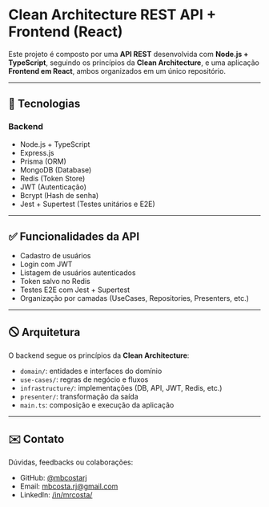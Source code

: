 # Clean Architecture REST API + Frontend (React)

Este projeto é composto por uma **API REST** desenvolvida com **Node.js + TypeScript**, seguindo os princípios da **Clean Architecture**, e uma aplicação **Frontend em React**, ambos organizados em um único repositório.


---

## 🚀 Tecnologias

### Backend

* Node.js + TypeScript
* Express.js
* Prisma (ORM)
* MongoDB (Database)
* Redis (Token Store)
* JWT (Autenticação)
* Bcrypt (Hash de senha)
* Jest + Supertest (Testes unitários e E2E)


---

## ✅ Funcionalidades da API

* Cadastro de usuários
* Login com JWT
* Listagem de usuários autenticados
* Token salvo no Redis
* Testes E2E com Jest + Supertest
* Organização por camadas (UseCases, Repositories, Presenters, etc.)


---

## 🛇 Arquitetura

O backend segue os princípios da **Clean Architecture**:

* `domain/`: entidades e interfaces do domínio
* `use-cases/`: regras de negócio e fluxos
* `infrastructure/`: implementações (DB, API, JWT, Redis, etc.)
* `presenter/`: transformação da saída
* `main.ts`: composição e execução da aplicação


---

## ✉️ Contato

Dúvidas, feedbacks ou colaborações:

* GitHub: [@mbcostarj](https://github.com/mbcostarj)
* Email: [mbcosta.rj@gmail.com](mailto:mbcosta.rj@gmail.com)
* LinkedIn: [/in/mrcosta/](https://www.linkedin.com/in/mrcosta/)

